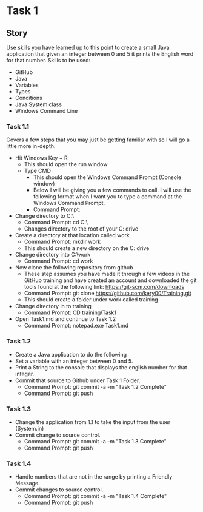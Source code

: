 # Task 1 #

## Story ##
Use skills you have learned up to this point to create a small Java application that given an integer between 0 and 5 it prints the English word for that number.
Skills to be used:
* GitHub
* Java
* Variables
* Types
* Conditions
* Java System class
* Windows Command Line
	
### Task 1.1 ###
Covers a few steps that you may just be getting familiar with so I will go a little more in-depth.
* Hit Windows Key + R
  * This should open the run window
  * Type CMD
    * This should open the Windows Command Prompt (Console window)
    * Below I will be giving you a few commands to call. I will use the following format when I want you to type a command at the Windows Command Prompt.
    * Command Prompt: <The Command here>
* Change directory to C:\
  * Command Prompt: cd C:\
  * Changes directory to the root of your C: drive
* Create a directory at that location called work
  * Command Prompt: mkdir work
  * This should create a new directory on the C: drive
* Change directory into C:\work
  * Command Prompt: cd work
* Now clone the following repository from github
  * These step assumes you have made it through a few videos in the GitHub training and have created an account and downloaded the git tools found at the following link: https://git-scm.com/downloads
  * Command Prompt: git clone https://github.com/kery00/Training.git
  * This should create a folder under work called training
* Change directory in to training
  * Command Prompt: CD training\Task1
* Open Task1.md and continue to Task 1.2
  * Command Prompt: notepad.exe Task1.md
### Task 1.2 ###
* Create a Java application to do the following
* Set a variable with an integer between 0 and 5.
* Print a String to the console that displays the english number for that integer.
* Commit that source to Github under Task 1 Folder.
  * Command Prompt: git commit -a -m "Task 1.2 Complete"
  * Command Prompt: git push

### Task 1.3 ###
* Change the application from 1.1 to take the input from the user (System.in)
* Commit change to source control.
  * Command Prompt: git commit -a -m "Task 1.3 Complete"
  * Command Prompt: git push

### Task 1.4 ###
* Handle numbers that are not in the range by printing a Friendly Message. 
* Commit changes to source control.
  * Command Prompt: git commit -a -m "Task 1.4 Complete"
  * Command Prompt: git push


